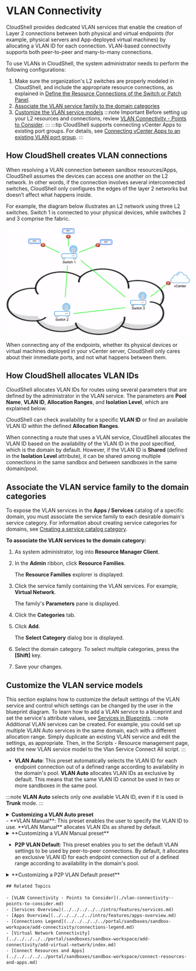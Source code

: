 # VLAN Connectivity

CloudShell provides dedicated VLAN services that enable the creation of Layer 2 connections between both physical and virtual endpoints (for example, physical servers and App-deployed virtual machines) by allocating a VLAN ID for each connection. VLAN-based connectivity supports both peer-to-peer and many-to-many connections.

To use VLANs in CloudShell, the system administrator needs to perform the following configurations:

1. Make sure the organization's L2 switches are properly modeled in CloudShell, and include the appropriate resource connections, as explained in [Define the Resource Connections of the Switch or Patch Panel](../define-the-resource-connections-of-the-switch-or-patch-panel.md).
2. [Associate the VLAN service family to the domain categories](../vlan-connectivity/index.md#associate-the-vlan-service-family-to-the-domain-categories)
3. [Customize the VLAN service models](../vlan-connectivity/index.md#customize-the-vlan-service-models)
:::note Important
Before setting up your L2 resources and connections, review [VLAN Connectivity - Points to Consider](../vlan-connectivity/vlan-connectivity--points-to-consider.md).
:::
:::tip
CloudShell supports connecting vCenter Apps to existing port groups. For details, see [Connecting vCenter Apps to an existing VLAN port group](../../../../../portal/sandboxes/sandbox-workspace/connect-resources-and-apps.md#connecting-vcenter-apps-to-an-existing-vlan-port-group).
:::
## How CloudShell creates VLAN connections

When resolving a VLAN connection between sandbox resources/Apps, CloudShell assumes the devices can access one another on the L2 network. In other words, if the connection involves several interconnected switches, CloudShell only configures the edges of the layer 2 networks but doesn’t affect what happens inside.

For example, the diagram below illustrates an L2 network using three L2 switches. Switch 1 is connected to your physical devices, while switches 2 and 3 comprise the fabric.

![](/Images/Admin-Guide/Inventory-Operations/L2NetworkDiagram.png)

When connecting any of the endpoints, whether its physical devices or virtual machines deployed in your vCenter server, CloudShell only cares about their immediate ports, and not what happens between them.

## How CloudShell allocates VLAN IDs

CloudShell allocates VLAN IDs for routes using several parameters that are defined by the administrator in the VLAN service. The parameters are **Pool Name**, **VLAN ID**, **Allocation Ranges**, and **Isolation Level**, which are explained below.

CloudShell can check availability for a specific **VLAN ID** or find an available VLAN ID within the defined **Allocation Ranges**.

When connecting a route that uses a VLAN service, CloudShell allocates the VLAN ID based on the availability of the VLAN ID in the pool specified, which is the domain by default. However, if the VLAN ID is **Shared** (defined in the **Isolation Level** attribute), it can be shared among multiple connections in the same sandbox and between sandboxes in the same domain/pool.

## Associate the VLAN service family to the domain categories

To expose the VLAN services in the **Apps / Services** catalog of a specific domain, you must associate the service family to each desirable domain's service category. For information about creating service categories for domains, see [Creating a service catalog category](../../../inventory-operations/configuring-services.md#creating-a-service-catalog-category).

**To associate the VLAN services to the domain category:**

1. As system administrator, log into **Resource Manager Client**.
2. In the **Admin** ribbon, click **Resource Families**.
    
    The **Resource Families** explorer is displayed.
    
3. Click the service family containing the VLAN services. For example, **Virtual Network**.
    
    The family's **Parameters** pane is displayed.
    
4. Click the **Categories** tab.
5. Click **Add**.
    
    The **Select Category** dialog box is displayed.
    
6. Select the domain category. To select multiple categories, press the **\[Shift\]** key.
7. Save your changes.

## Customize the VLAN service models

This section explains how to customize the default settings of the VLAN service and control which settings can be changed by the user in the blueprint diagram. To learn how to add a VLAN service to a blueprint and set the service's attribute values, see [Services in Blueprints](../../../../../portal/blueprints/creating-blueprints/services.md).
:::note
Additional VLAN services can be created. For example, you could set up multiple VLAN Auto services in the same domain, each with a different allocation range. Simply duplicate an existing VLAN service and edit the settings, as appropriate. Then, in the Scripts - Resource management page, add the new VLAN service model to the Vlan Service Connect All script.
:::
   - **VLAN Auto**: This preset automatically selects the VLAN ID for each endpoint connection out of a defined range according to availability in the domain's pool. **VLAN Auto** allocates VLAN IDs as exclusive by default. This means that the same VLAN ID cannot be used in two or more sandboxes in the same pool.

:::note
**VLAN Auto** selects only one available VLAN ID, even if it is used in **Trunk** mode.
:::
    <details>
    <summary>**Customizing a VLAN Auto preset**</summary>
    
    **To customize a VLAN Auto preset's attributes:**
    
    1. In the **Resource Families** explorer, open the **Virtual Network** service family and click the **VLAN Auto** service model. Alternatively, copy the service model to customize a separate preset.
        
        The **Parameters** pane is displayed to the right of the **Resource Families** explorer.
        
    2. Click the **Attributes** tab and configure the required attributes:

<table>
    <thead>
        <th>Attribute</th>
        <th>Description</th>
    </thead>
    <tbody>
        <tr>
            <td>Access Mode</td>
            <td>
            Determines if the VLAN is configured as Access or Trunk. Default is Access.
:::note
Only Access mode is supported for OpenStack instances deployed in CloudShell sandboxes.
:::
            </td>
        </tr>
        <tr>
            <td>Allocation Ranges</td>
            <td>
            Determines the ranges of VLAN IDs that can be used. CloudShell will select the first available ID from the allocation ranges specified.

You can specify one or more ranges, and specific VLAN IDs. Multiple values are separated by a comma. Default range is 2-4094 for VLAN and 16777216 for VXLAN.

For example: "3, 100-220, 300-350"
:::note
VXLAN ID ranges are only supported for OpenStack cloud provider. To use VXLAN IDs, the VLAN service must be connected to a virtual endpoint that supports VXLAN. VXLAN IDs are supported only for OpenStack.
:::

:::important
Modifying a range will not affect VLANs that are currently in use.
:::
            </td>
        </tr>
        <tr>
            <td>Isolation Level</td>
            <td>Determines if the allocated VLAN ID is **Exclusive** or **Shared**. Default is **Exclusive**.</td>
        </tr>
        <tr>
            <td>Virtual Network</td>
            <td>Read only field that stores the allocated VLAN ID. This can be published for users to see but cannot be edited.</td>
        </tr>
        <tr>
            <td>VLAN ID</td>
            <td>(Optional) Enables you to specify the VLAN ID (or range if **Access Mode** is set to **Trunk**) to use. The VLAN ID must be included in the specified allocation range. However, if the VLAN ID is already allocated exclusively to someone else, an error will be displayed.</td>
        </tr>
        <tr>
            <td>Pool Name</td>
            <td>
            (Optional) Enables you to specify a value to be used as the pool name. This is especially useful for CloudShell configurations that involve multiple domains in different geographic sites.

If empty, the domain name is used.
:::note
A VLAN service can allocate the same VLAN in different domains if the pool name is not set.
:::
            </td>
        </tr>
        <tr>
            <td>QinQ</td>
            <td>
            (Only in **Access** mode) Sets the VLAN connection to be in QinQ mode. This requires the L2 switch device to support QinQ. Default is **False**.
:::note
If QinQ mode is enabled on the VLAN service but cannot be established on the L2 switch (for example, because it is not supported on the switch or disabled on the port to be used), the connection will fail.
:::
            </td>
        </tr>
    </tbody>
</table>

    3. Save your changes.
</details>    
- **VLAN Manual**: This preset enables the user to specify the VLAN ID to use. **VLAN Manual** allocates VLAN IDs as shared by default.
<details>
    <summary>**Customizing a VLAN Manual preset**</summary>
    
    **To customize a VLAN Manual preset's attributes:**
    
    1. In the **Resource Families** explorer, open the **Virtual Network** service family and click the **VLAN Manual** service model. Alternatively, copy the service model to customize a separate preset.
        
        The **Parameters** pane is displayed to the right of the **Resource Families** explorer.
        
    2. Click the **Attributes** tab and configure the required attributes:
        
<table>
    <tbody>
        <tr>
            <td>**Access Mode**</td>
            <td>
            Determines if the VLAN is configured as **Access** or **Trunk**. Default is Access.
:::note
Only **Access** mode is supported for OpenStack instances deployed in CloudShell sandboxes.
:::
            </td>
        </tr>
        <tr>
            <td>**Isolation Level**</td>
            <td>Determines if the allocated VLAN ID is **Exclusive** or **Shared**. Default is **Shared**.</td>
        </tr>
        <tr>
            <td>**Virtual Network**</td>
            <td>Read only field that stores the allocated VLAN ID. This can be published for users to see but cannot be edited.</td>
        </tr>
        <tr>
            <td>**VLAN ID**</td>
            <td>(Mandatory) Enables you to specify the VLAN ID (or range if **Access** **Mode** is set to **Trunk**) to use. If the VLAN ID is already allocated exclusively to someone else, an error will be displayed.</td>
        </tr>
        <tr>
            <td>**Pool Name**</td>
            <td>
            (Optional) Enables you to specify a value to be used as the pool name. This is especially useful for CloudShell configurations that involve multiple domains in different geographic sites.

If empty, the domain name is used.
:::note
A VLAN service can allocate the same VLAN in different domains if the pool name is not set.
:::
            </td>
        </tr>
        <tr>
            <td>**QinQ**</td>
            <td>
            (Only in **Access** mode) Sets the VLAN connection to be in QinQ mode. This requires the L2 switch device to support QinQ. Default is **False**.
:::note
If QinQ mode is enabled on the VLAN service but cannot be established on the L2 switch (for example, because it is not supported on the switch or disabled on the port to be used), the connection will fail.
:::
            </td>
        </tr>
    </tbody>
</table>
        
    3. Save your changes.
</details>
    
- **P2P VLAN Default**: This preset enables you to set the default VLAN settings to be used by peer-to-peer connections. By default, it allocates an exclusive VLAN ID for each endpoint connection out of a defined range according to availability in the domain's pool.

<details>
<summary>**Customizing a P2P VLAN Default preset**</summary>

The default VLAN service to be used for peer-to-peer connections can be defined by a **P2P VLAN Default** service model. Even if not configured, a peer-to-peer fallback is provided by CloudShell, as described in the note at the bottom of this section.
:::note
P2P VLAN Default is an admin-level service that is only visible to domain and system administrators in CloudShell Portal.
:::
**To customize a P2P VLAN Default preset's attributes:**

1. In the **Resource Families** explorer, open the **Virtual Network \- Administrative** service family and click the **P2P VLAN Default** service model. Alternatively, copy the service model to customize a separate preset.
    
    The **Parameters** pane is displayed to the right of the **Resource Families** explorer.
    
2. Click the **Attributes** tab and configure the required attributes:

<table>
    <tbody>
        <tr>
            <td>Access Mode</td>
            <td>
            Determines if the VLAN is configured as **Access** or **Trunk**. Default is **Access**.
:::note
Only **Access** mode is supported for OpenStack instances deployed in CloudShell sandboxes.
:::
            </td>
        </tr>
        <tr>
            <td>Allocation Ranges</td>
            <td>
            Determines the ranges of VLAN IDs that can be used. CloudShell will select the first available ID from the allocation ranges specified.

You can specify one or more ranges, and specific VLAN IDs. Multiple values are separated by a comma. Default range is 2-4094 for VLAN and 16777216 for VXLAN.

For example: "3, 100-220, 300-350"
:::note
VXLAN ID ranges are only supported for OpenStack cloud provider. To use VXLAN IDs, the VLAN service must be connected to a virtual endpoint that supports VXLAN. VXLAN IDs are supported only for OpenStack.
:::
:::important
Modifying a range will not affect VLANs that are currently in use.
:::
            </td>
        </tr>
        <tr>
            <td>Isolation Level</td>
            <td>Determines if the allocated VLAN ID is **Exclusive** or **Shared**. Default is **Exclusive**.</td>
        </tr>
        <tr>
            <td>Virtual Network</td>
            <td>Read only field that stores the allocated VLAN ID. This can be published for users to see but cannot be edited.</td>
        </tr>
        <tr>
            <td>VLAN ID</td>
            <td>(Optional) Enables you to specify the VLAN ID (or range if **Access** **Mode** is set to **Trunk**) to use. The VLAN ID must be included in the specified allocation range. However, if the VLAN ID is already allocated exclusively to someone else, an error will be displayed.</td>
        </tr>
        <tr>
            <td>Default VLAN</td>
            <td>Defines the Virtual Network service as a default service to use for peer-to-peer connections.</td>
        </tr>
        <tr>
            <td>Pool Name</td>
            <td>
            (Optional) Enables you to specify a value to be used as the pool name. This is especially useful for CloudShell configurations that involve multiple domains in different geographic sites.

If empty, the domain name is used.
:::note
A VLAN service can allocate the same VLAN in different domains if the pool name is not set.
:::
            </td>
        </tr>
        <tr>
            <td>QinQ</td>
            <td>
            (Only in **Access** mode) Sets the VLAN connection to be in QinQ mode. This requires the L2 switch device to support QinQ. Default is **False**.
:::note
If QinQ mode is enabled on the VLAN service but cannot be established on the L2 switch (for example, because it is not supported on the switch or disabled on the port to be used), the connection will fail.
:::
            </td>
        </tr>
    </tbody>
</table>
1. Save your changes.
:::note Notes
When a peer-to-peer connection is being resolved, CloudShell selects a VLAN to use according to the following logic:

1. CloudShell selects the P2P VLAN Default service that exists in the blueprint.

2. Otherwise, it uses a P2P VLAN Default service in a category associated to the user's domain.  
    
3. Otherwise, it uses a P2P VLAN Default service in CloudShell.  
    
4. Otherwise, the VLAN Auto preset's settings are used.
:::
</details>

    ## Related Topics
    
    - [VLAN Connectivity - Points to Consider](./vlan-connectivity--points-to-consider.md)
    - [Services Overview](../../../../../intro/features/services.md)
    - [Apps Overview](../../../../../intro/features/apps-overview.md)
    - [Connections Legend](../../../../../portal/sandboxes/sandbox-workspace/add-connectivity/connections-legend.md)
    - [Virtual Network Connectivity](../../../../../portal/sandboxes/sandbox-workspace/add-connectivity/add-virtual-network/index.md)
    - [Connect Resources and Apps](../../../../../portal/sandboxes/sandbox-workspace/connect-resources-and-apps.md)